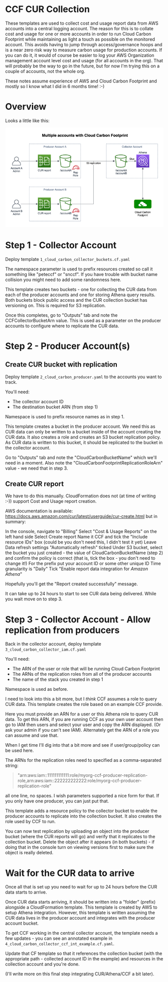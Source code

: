 # CCF CUR Collection

These templates are used to collect cost and usage report data from AWS accounts into a central logging account. The reason for this is to collate cost and usage for one or more accounts in order to run Cloud Carbon Footprint while maintaining as light a touch as possible on the monitored account. This avoids having to jump through access/governance hoops and is a near zero risk way to measure carbon usage for production accounts. If you can do it, it would of course be easier to log your AWS Organization management account level cost and usage (for all accounts in the org). That will probably be the way to go in the future, but for now I'm trying this on a couple of accounts, not the whole org.

These notes assume experience of AWS and Cloud Carbon Footprint and mostly so I know what I did in 6 months time! :-)

# Overview

Looks a little like this:

![Overview of Cloud Carbon Footprint Collector/Producer idea (diagram)](ccf_cur_multi_account.png)

# Step 1 - Collector Account
Deploy template `1_cloud_carbon_collector_buckets.cf.yaml`

The namespace parameter is used to prefix resources created so call it something like
"peteccf" or "snccf". If you have trouble with bucket name collision you might need
to add some randomness here.

This template creates two buckets - one for collecting the CUR data from each 
of the producer accounts and one for storing Athena query results. Both buckets
block public access and the CUR collection bucket has versioning on. This is required
for S3 replication.

Once this completes, go to "Outputs" tab and note the CCFCollectorBucketArn value. This is
used as a parameter on the producer accounts to configure where to replicate the CUR data.

# Step 2 - Producer Account(s)

## Create CUR bucket with replication
Deploy template `2_cloud_carbon_producer.yaml` to the accounts you want to track.

You'll need:

* The collector account ID
* The destination bucket ARN (from step 1)

Namespace is used to prefix resource names as in step 1.

This template creates a bucket in the producer account. We need this as CUR data can
only be written to a bucket inside of the account creating the CUR data. It also creates
a role and creates an S3 bucket replication policy. As CUR data is written to this bucket,
it should be replicated to the bucket in the collector account.

Go to "Outputs" tab and note the "CloudCarbonBucketName" which we'll need in a moment. Also
note the "CloudCarbonFootprintReplicationRoleArn" value - we need that in step 3.

## Create CUR report
We have to do this manually. CloudFormation does not (at time of writing :-)) support Cost and
Usage report creation.

AWS documentation is available: https://docs.aws.amazon.com/cur/latest/userguide/cur-create.html but in summary:

In the console, navigate to "Billing"
Select "Cost & Usage Reports" on the left hand side
Select Create report
Name it CCF and tick the "Include resource IDs" box (could be you don't need this, I didn't test it yet)
Leave Data refresh settings "Automatically refresh" ticked
Under S3 bucket, select the bucket you just created - the value of CloudCarbonBucketName (step 2) and confirm the policy is correct (that is, tick the box - you don't need to change it!)
For the prefix put your account ID or some other unique ID
Time granularity is "Daily"
Tick "Enable report data integration for *Amazon Athena*"

Hopefully you'll get the "Report created successfully" message.

It can take up to 24 hours to start to see CUR data being delivered. While you wait move on to step 3.

# Step 3 - Collector Account - Allow replication from producers
Back in the collector account, deploy template `3_cloud_carbon_collector_iam.cf.yaml`

You'll need:

* The ARN of the user or role that will be running Cloud Carbon Footprint
* The ARNs of the replication roles from all of the producer accounts
* The name of the stack you created in step 1

Namespace is used as before.

I need to look into this a bit more, but I *think* CCF assumes a role to query CUR data. This template creates the role based on an example CCF provide.

Here you must provide an ARN for a user or this Athena role to query CUR data. To get this ARN, if you are running CCF as your own user account then go to IAM then users and select your user and copy the ARN displayed. (Or ask your admin if you can't see IAM). Alternately get the ARN of a role you can assume and use that.

When I get time I'll dig into that a bit more and see if user/group/policy can be used here.

The ARNs for the replication roles need to specified as a comma-separated string:

> "arn:aws:iam::111111111111:role/myorg-ccf-producer-replication-role,arn:aws:iam::222222222222:role/myorg-ccf-producer-replication-role"

all one line, no spaces. I wish parameters supported a nice form for that. If you only have one
producer, you can just put that.

This template adds a resource policy to the collector bucket to enable the producer accounts to replicate into the collection bucket. It also creates the role used by CCF to run.

You can now test replication by uploading an object into the producer bucket (where the CUR reports will go) and verify that it replicates to the collection bucket. Delete the object after it appears (in both buckets) - if doing that in the console turn on viewing versions first to make sure the object is really deleted.

# Wait for the CUR data to arrive

Once all that is set up you need to wait for up to 24 hours before the CUR data starts to arrive.

Once CUR data starts arriving, it should be written into a "folder" (prefix) alongside a CloudFormation template. This template is created by AWS to setup Athena integration. However, this template is written assuming the CUR data lives in the producer account and integrates with the producer account bucket.

To get CCF working in the central collector account, the template needs a few updates - you can see an annotated example in `4_cloud_carbon_collector_ccf_int_example.cf.yaml`.

Update that CF template so that it references the collection bucket (with the appropriate path - collected account ID in the example) and resources in the collection account and you're done.

(I'll write more on this final step integrating CUR/Athena/CCF a bit later).










